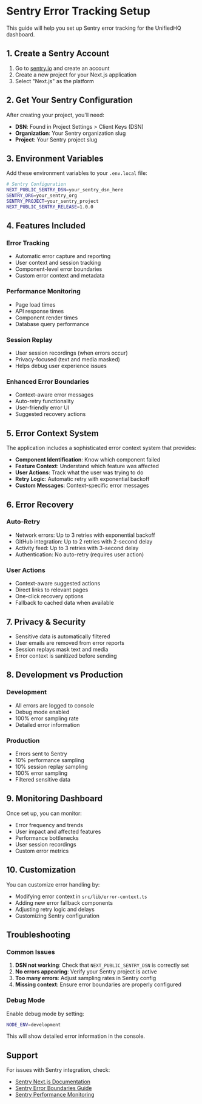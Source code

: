 # Sentry Error Tracking Setup

This guide will help you set up Sentry error tracking for the UnifiedHQ dashboard.

## 1. Create a Sentry Account

1. Go to [sentry.io](https://sentry.io) and create an account
2. Create a new project for your Next.js application
3. Select "Next.js" as the platform

## 2. Get Your Sentry Configuration

After creating your project, you'll need:

- **DSN**: Found in Project Settings > Client Keys (DSN)
- **Organization**: Your Sentry organization slug
- **Project**: Your Sentry project slug

## 3. Environment Variables

Add these environment variables to your `.env.local` file:

```bash
# Sentry Configuration
NEXT_PUBLIC_SENTRY_DSN=your_sentry_dsn_here
SENTRY_ORG=your_sentry_org
SENTRY_PROJECT=your_sentry_project
NEXT_PUBLIC_SENTRY_RELEASE=1.0.0
```

## 4. Features Included

### Error Tracking
- Automatic error capture and reporting
- User context and session tracking
- Component-level error boundaries
- Custom error context and metadata

### Performance Monitoring
- Page load times
- API response times
- Component render times
- Database query performance

### Session Replay
- User session recordings (when errors occur)
- Privacy-focused (text and media masked)
- Helps debug user experience issues

### Enhanced Error Boundaries
- Context-aware error messages
- Auto-retry functionality
- User-friendly error UI
- Suggested recovery actions

## 5. Error Context System

The application includes a sophisticated error context system that provides:

- **Component Identification**: Know which component failed
- **Feature Context**: Understand which feature was affected
- **User Actions**: Track what the user was trying to do
- **Retry Logic**: Automatic retry with exponential backoff
- **Custom Messages**: Context-specific error messages

## 6. Error Recovery

### Auto-Retry
- Network errors: Up to 3 retries with exponential backoff
- GitHub integration: Up to 2 retries with 2-second delay
- Activity feed: Up to 3 retries with 3-second delay
- Authentication: No auto-retry (requires user action)

### User Actions
- Context-aware suggested actions
- Direct links to relevant pages
- One-click recovery options
- Fallback to cached data when available

## 7. Privacy & Security

- Sensitive data is automatically filtered
- User emails are removed from error reports
- Session replays mask text and media
- Error context is sanitized before sending

## 8. Development vs Production

### Development
- All errors are logged to console
- Debug mode enabled
- 100% error sampling rate
- Detailed error information

### Production
- Errors sent to Sentry
- 10% performance sampling
- 10% session replay sampling
- 100% error sampling
- Filtered sensitive data

## 9. Monitoring Dashboard

Once set up, you can monitor:

- Error frequency and trends
- User impact and affected features
- Performance bottlenecks
- User session recordings
- Custom error metrics

## 10. Customization

You can customize error handling by:

- Modifying error context in `src/lib/error-context.ts`
- Adding new error fallback components
- Adjusting retry logic and delays
- Customizing Sentry configuration

## Troubleshooting

### Common Issues

1. **DSN not working**: Check that `NEXT_PUBLIC_SENTRY_DSN` is correctly set
2. **No errors appearing**: Verify your Sentry project is active
3. **Too many errors**: Adjust sampling rates in Sentry config
4. **Missing context**: Ensure error boundaries are properly configured

### Debug Mode

Enable debug mode by setting:
```bash
NODE_ENV=development
```

This will show detailed error information in the console.

## Support

For issues with Sentry integration, check:
- [Sentry Next.js Documentation](https://docs.sentry.io/platforms/javascript/guides/nextjs/)
- [Sentry Error Boundaries Guide](https://docs.sentry.io/platforms/javascript/guides/react/errorboundary/)
- [Sentry Performance Monitoring](https://docs.sentry.io/product/performance/)
